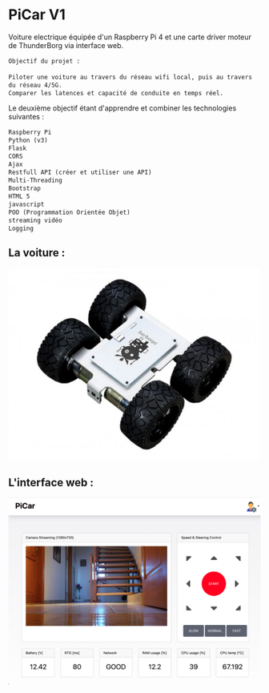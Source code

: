 # PiCar V1 

Voiture electrique équipée d'un Raspberry Pi 4 et une carte driver moteur de ThunderBorg via interface web. 

    Objectif du projet : 
    
    Piloter une voiture au travers du réseau wifi local, puis au travers du réseau 4/5G.
    Comparer les latences et capacité de conduite en temps réel.

Le deuxième objectif étant d'apprendre et combiner les technologies suivantes :

    Raspberry Pi
    Python (v3)
    Flask
    CORS
    Ajax
    Restfull API (créer et utiliser une API)
    Multi-Threading
    Bootstrap
    HTML 5
    javascript
    POO (Programmation Orientée Objet)
    streaming vidéo
    Logging

## La voiture : 

  ![](/templates/monsterborg.jpg)

##  L'interface web : 
 
 ![](/documentation/PiCar.png)
